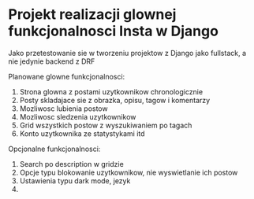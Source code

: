 # Projekt realizacji glownej funkcjonalnosci Insta w Django

Jako przetestowanie sie w tworzeniu projektow z Django jako fullstack, a nie jedynie backend z DRF

Planowane glowne funkcjonalnosci:
1. Strona glowna z postami uzytkownikow chronologicznie
2. Posty skladajace sie z obrazka, opisu, tagow i komentarzy
3. Mozliwosc lubienia postow
4. Mozliwosc sledzenia uzytkownikow
5. Grid wszystkich postow z wyszukiwaniem po tagach
6. Konto uzytkownika ze statystykami itd

Opcjonalne funkcjonalnosci:
1. Search po description w gridzie
2. Opcje typu blokowanie uzytkownikow, nie wyswietlanie ich postow
3. Ustawienia typu dark mode, jezyk
4. 